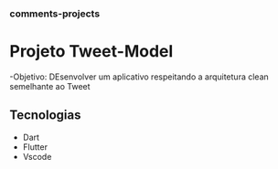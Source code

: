 ### comments-projects

# Projeto Tweet-Model

-Objetivo: DEsenvolver um aplicativo respeitando a arquitetura clean semelhante ao Tweet

## Tecnologias

- Dart
- Flutter
- Vscode

